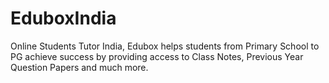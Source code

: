 # EduboxIndia
Online Students Tutor India, Edubox helps students from Primary School to PG achieve success by providing access to Class Notes, Previous Year Question Papers and much more.
